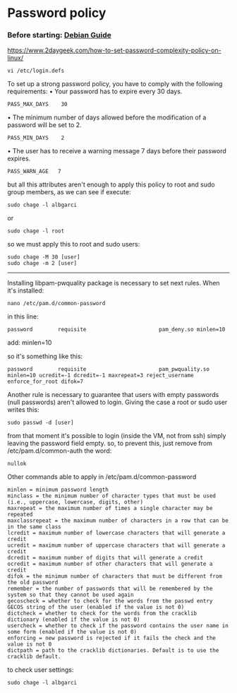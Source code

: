 # Password policy

### Before starting: [Debian Guide](https://www.debian.org/doc/manuals/securing-debian-manual/ch04s11.es.html)


https://www.2daygeek.com/how-to-set-password-complexity-policy-on-linux/

```
vi /etc/login.defs
```

To set up a strong password policy, you have to comply with the following requirements:
• Your password has to expire every 30 days.
```
PASS_MAX_DAYS    30
```

• The minimum number of days allowed before the modification of a password will
be set to 2.
```
PASS_MIN_DAYS    2
```

• The user has to receive a warning message 7 days before their password expires.
```
PASS_WARN_AGE   7
```

but all this attributes aren't enough to apply this policy to root and sudo group members, as we can see if execute: 
```
sudo chage -l albgarci
```
or 

```
sudo chage -l root
```

so we must apply this to root and sudo users:

```
sudo chage -M 30 [user]
sudo chage -m 2 [user]
```

------

Installing libpam-pwquality package is necessary to set next rules. When it's installed:
```
nano /etc/pam.d/common-password
```

in this line:
```
password        requisite                       pam_deny.so minlen=10
```

add: minlen=10

so it's something like this:
```
password        requisite                       pam_pwquality.so minlen=10 ucredit=-1 dcredit=-1 maxrepeat=3 reject_username enforce_for_root difok=7 
```

Another rule is necessary to guarantee that users with empty passwords (null passwords) aren't allowed to login.
Giving the case a root or sudo user writes this:

```
sudo passwd -d [user]
```

from that moment it's possible to login (inside the VM, not from ssh) simply leaving the password field empty.
so, to prevent this, just remove from /etc/pam.d/common-auth the word:

```
nullok
```

Other commands able to apply in /etc/pam.d/common-password
```
minlen = minimum password length
minclass = the minimum number of character types that must be used (i.e., uppercase, lowercase, digits, other)
maxrepeat = the maximum number of times a single character may be repeated
maxclassrepeat = the maximum number of characters in a row that can be in the same class
lcredit = maximum number of lowercase characters that will generate a credit
ucredit = maximum number of uppercase characters that will generate a credit
dcredit = maximum number of digits that will generate a credit
ocredit = maximum number of other characters that will generate a credit
difok = the minimum number of characters that must be different from the old password
remember = the number of passwords that will be remembered by the system so that they cannot be used again
gecoscheck = whether to check for the words from the passwd entry GECOS string of the user (enabled if the value is not 0)
dictcheck = whether to check for the words from the cracklib dictionary (enabled if the value is not 0)
usercheck = whether to check if the password contains the user name in some form (enabled if the value is not 0)
enforcing = new password is rejected if it fails the check and the value is not 0
dictpath = path to the cracklib dictionaries. Default is to use the cracklib default.
```


to check user settings:
```
sudo chage -l albgarci
```


